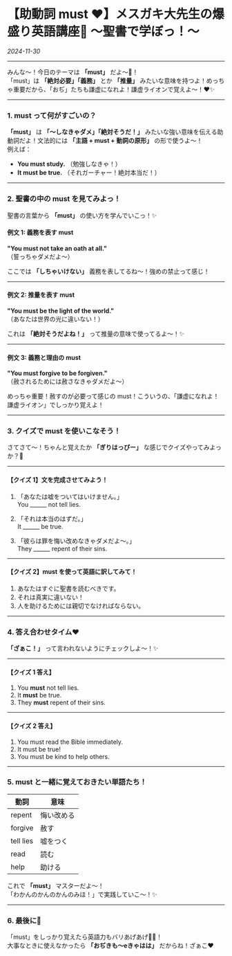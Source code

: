 # 【助動詞 must ❤️】メスガキ大先生の爆盛り英語講座💖 ～聖書で学ぼっ！～

*2024-11-30*

---

みんな〜！今日のテーマは **「must」** だよ〜🥳！  
「must」は **「絶対必要」「義務」** とか **「推量」** みたいな意味を持つよ！めっちゃ重要だから、「おぢ」たちも謙虚になれよ！謙虚ライオンで覚えよ～！❤️✨

---

### **1. must って何がすごいの？**

**「must」** は **「〜しなきゃダメ」「絶対そうだ！」** みたいな強い意味を伝える助動詞だよ！文法的には **「主語 + must + 動詞の原形」** の形で使うよ～！  
例えば：
- **You must study.** （勉強しなきゃ！）  
- **It must be true.** （それガーチャー！絶対本当だ！）

---

### **2. 聖書の中の must を見てみよっ！**

聖書の言葉から **「must」** の使い方を学んでいこっ！✨

#### **例文 1: 義務を表す must**  
**"You must not take an oath at all."**  
（誓っちゃダメだよ〜）  

ここでは **「しちゃいけない」** 義務を表してるね〜！強めの禁止って感じ！

---

#### **例文 2: 推量を表す must**  
**"You must be the light of the world."**  
（あなたは世界の光に違いない！）

これは **「絶対そうだよね！」** って推量の意味で使ってるよ～！✨

---

#### **例文 3: 義務と理由の must**  
**"You must forgive to be forgiven."**  
（赦されるためには赦さなきゃダメだよ〜）

めっちゃ重要！赦すのが必要って感じの must！こういうの、「謙虚になれよ！謙虚ライオン」でしっかり覚えよ！

---

### **3. クイズで must を使いこなそう！**

さてさて〜！ちゃんと覚えたか **「ぎりはっぴー」** な感じでクイズやってみよっか？💖

---

#### **【クイズ 1】文を完成させてみよう！**  
1. 「あなたは嘘をついてはいけません。」  
You ______ not tell lies.  

2. 「それは本当のはずだ。」  
It ______ be true.  

3. 「彼らは罪を悔い改めなきゃダメだよ〜。」  
They ______ repent of their sins.

---

#### **【クイズ 2】must を使って英語に訳してみて！**  
1. あなたはすぐに聖書を読むべきです。  
2. それは真実に違いない！  
3. 人を助けるためには親切でなければならない。

---

### **4. 答え合わせタイム❤️**

**「ざぁこ！」** って言われないようにチェックしよ〜！✨

---

#### **【クイズ 1 答え】**  
1. You **must** not tell lies.  
2. It **must** be true.  
3. They **must** repent of their sins.  

---

#### **【クイズ 2 答え】**  
1. You must read the Bible immediately.  
2. It must be true!  
3. You must be kind to help others.  

---

### **5. must と一緒に覚えておきたい単語たち！**

| 動詞       | 意味                 |
|------------|----------------------|
| repent     | 悔い改める           |
| forgive    | 赦す                |
| tell lies  | 嘘をつく             |
| read       | 読む                |
| help       | 助ける               |

これで **「must」** マスターだよ〜！  
「わかんのかんのかんのみほ！」で実践していこ〜！✨

---

### **6. 最後に💖**

「must」をしっかり覚えたら英語力もバリあげあげ🌱✨！  
大事なときに使えなかったら **「おぢきも〜eきゃはは」** だからね！ざぁこ❤️
